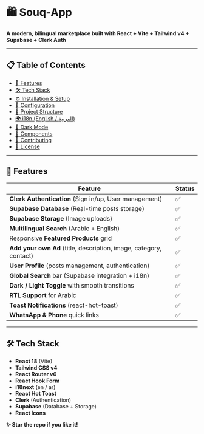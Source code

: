 # 🛍️ Souq-App  
**A modern, bilingual marketplace built with React + Vite + Tailwind v4 + Supabase + Clerk Auth**

---

## 📋 Table of Contents
- [🚀 Features](#-features)
- [🛠️ Tech Stack](#-tech-stack)
- [⚙️ Installation & Setup](#-installation--setup)
- [🔧 Configuration](#-configuration)
- [📁 Project Structure](#-project-structure)
- [🌍 i18n (English / العربية)](#-i18n-english--العربية)
- [🎨 Dark Mode](#-dark-mode)
- [🧩 Components](#-components)
- [🤝 Contributing](#-contributing)
- [📄 License](#-license)

---

## 🚀 Features
| Feature | Status |
|---------|--------|
| **Clerk Authentication** (Sign in/up, User management) | ✅ |
| **Supabase Database** (Real-time posts storage) | ✅ |
| **Supabase Storage** (Image uploads) | ✅ |
| **Multilingual Search** (Arabic + English) | ✅ |
| Responsive **Featured Products** grid | ✅ |
| **Add your own Ad** (title, description, image, category, contact) | ✅ |
| **User Profile** (posts management, authentication) | ✅ |
| **Global Search** bar (Supabase integration + i18n) | ✅ |
| **Dark / Light Toggle** with smooth transitions | ✅ |
| **RTL Support** for Arabic | ✅ |
| **Toast Notifications** (react-hot-toast) | ✅ |
| **WhatsApp & Phone** quick links | ✅ |

---

## 🛠️ Tech Stack
- **React 18** (Vite)
- **Tailwind CSS v4**
- **React Router v6**
- **React Hook Form**
- **i18next** (en / ar)
- **React Hot Toast**
- **Clerk** (Authentication)
- **Supabase** (Database + Storage)
- **React Icons**

**✨ Star the repo if you like it!**
